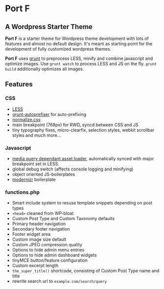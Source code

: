 # Port F
## A Wordpress Starter Theme 

**Port F** is a starter theme for Wordpress theme development with lots of features and almost no default design. It's meant as starting point for the development of fully customized wordpress themes. 

**Port F** uses [grunt](http://gruntjs.com/) to preprocess LESS, minify and combine javascript and optimize images. 
Use `grunt watch` to process LESS and JS on the fly. `grunt build` additionally optimizes all images.

## Features

### CSS

+ [LESS](http://lesscss.org/)
+ [grunt-autoprefixer](https://github.com/nDmitry/grunt-autoprefixer/) for auto-prefixing 
+ [normalize.css](http://necolas.github.io/normalize.css/)
+ main breakpoint (768px) for RWD, syncd between CSS and JS 
+ tiny typography fixes, micro-clearfix, selection styles, webkit scrollbar styles and much more...

### Javascript 

+ [media query dependant asset loader](http://modernizr.com/docs/#mq), automatically synced with major breakpoint set in LESS.
+ global debug switch (affects console logging and minifying)
+ object oriented JS-boilerplates 
+ [modernizr](http://modernizr.com/) boilerplate

### functions.php

+ Smart include system to resuse template snippets depending on post types
+ `<head>` cleaned from WP-bloat 
+ Custom Post Type and Custom Taxonomy defaults 
+ Primary header navigation
+ Secondary footer navigation 
+ Footer widget area 
+ Custom image size default 
+ Custom JPEG compression quality 
+ Options to hide admin menu entries
+ Options to hide admin dashboard widgets 
+ tinyMCE button/feature configuration 
+ Custom excerpt length 
+ `the_super_title()` shortcode, consisting of Custom Post Type name and title 
+ rewrite search url to `example.com/search/query` 

